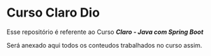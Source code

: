 # Curso Claro Dio
Esse repositório é referente ao Curso **_Claro - Java com Spring Boot_**

Será anexado aqui todos os conteudos trabalhados no curso assim.



